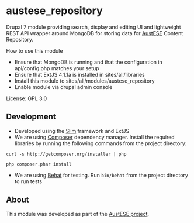 # austese_repository

Drupal 7 module providing search, display and editing UI and lightweight REST API wrapper around MongoDB for storing data for [AustESE](http://itee.uq.edu.au/~eresearch/projects/austese/) Content Repository.

How to use this module
* Ensure that MongoDB is running and that the configuration in api/config.php matches your setup
* Ensure that ExtJS 4.1.1a is installed in sites/all/libraries
* Install this module to sites/all/modules/austese_repository
* Enable module via drupal admin console

License: GPL 3.0

## Development
* Developed using the [Slim](http://www.slimframework.com/) framework and ExtJS
* We are using [Composer](http://getcomposer.org/) dependency manager. Install the required libraries by running the following commands from the project directory:

`curl -s http://getcomposer.org/installer | php`

`php composer.phar install`

* We are using [Behat](http://behat.org/) for testing. Run `bin/behat` from the project directory to run tests

## About

This module was developed as part of the [AustESE project](http://itee.uq.edu.au/~eresearch/projects/austese).
